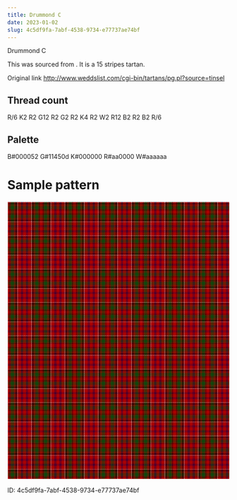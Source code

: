 ```yaml
---
title: Drummond C
date: 2023-01-02
slug: 4c5df9fa-7abf-4538-9734-e77737ae74bf
---
```

Drummond C

This was sourced from <no value>.  It is a 15 stripes tartan.

Original link http://www.weddslist.com/cgi-bin/tartans/pg.pl?source=tinsel

## Thread count
R/6 K2 R2 G12 R2 G2 R2 K4 R2 W2 R12 B2 R2 B2 R/6

## Palette
B#000052 G#11450d K#000000 R#aa0000 W#aaaaaa

# Sample pattern

![Tartan detail](tartan.png "R/6 K2 R2 G12 R2 G2 R2 K4 R2 W2 R12 B2 R2 B2 R/6 tartan")

ID: 4c5df9fa-7abf-4538-9734-e77737ae74bf